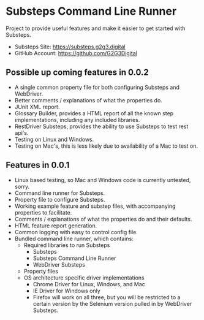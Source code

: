 # Substeps Command Line Runner
Project to provide useful features and make it easier to get started with Substeps.
+ Substeps Site: https://substeps.g2g3.digital
+ GitHub Account: https://github.com/G2G3Digital

## Possible up coming features in 0.0.2
+ A single common property file for both configuring Substeps and WebDriver.
+ Better comments / explanations of what the properties do.
+ JUnit XML report.
+ Glossary Builder, provides a HTML report of all the known step implementations, including any included libraries.
+ RestDriver Substeps, provides the ability to use Substeps to test rest api's.
+ Testing on Linux and Windows.
+ Testing on Mac's, this is less likely due to availability of a Mac to test on.

## Features in 0.0.1
+ Linux based testing, so Mac and Windows code is currently untested, sorry.
+ Command line runner for Substeps.
+ Property file to configure Substeps.
+ Working example feature and substep files, with accompanying properties to facilitate.
+ Comments / explanations of what the properties do and their defaults.
+ HTML feature report generation.
+ Common logging with easy to control config file.
+ Bundled command line runner, which contains:
    + Required libraries to run Substeps
        + Substeps
        + Substeps Command Line Runner
        + WebDriver Substeps
    + Property files
    + OS architecture specific driver implementations
        + Chrome Driver for Linux, Windows, and Mac
        + IE Driver for Windows only
        + Firefox will work on all three, but you will be restricted to a certain version by the Selenium version pulled in by WebDriver Substeps.
